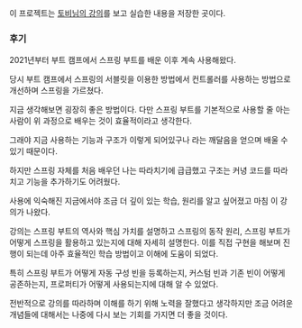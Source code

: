 이 프로젝트는 [토비님의 강의](https://www.inflearn.com/course/토비-스프링부트-이해와원리)를 보고 실습한 내용을 저장한 곳이다.

### 후기

2021년부터 부트 캠프에서 스프링 부트를 배운 이후 계속 사용해왔다.

당시 부트 캠프에서 스프링의 서블릿을 이용한 방법에서 컨트롤러를 사용하는 방법으로 개선하며 스프링을 가르쳤다.

지금 생각해보면 굉장히 좋은 방법이다. 다만 스프링 부트를 기본적으로 사용할 줄 아는 사람이 위 과정으로 배우는 것이 효율적이라고 생각한다.

그래야 지금 사용하는 기능과 구조가 이렇게 되어있구나 라는 깨달음을 얻으며 배울 수 있기 때문이다.

하지만 스프링 자체를 처음 배우던 나는 따라치기에 급급했고 구조는 커녕 코드를 따라치고 기능을 추가하기도 어려웠다.

사용에 익숙해진 지금에서야 조금 더 깊이 있는 학습, 원리를 알고 싶어졌고 마침 이 강의가 나왔다.

강의는 스프링 부트의 역사와 핵심 가치를 설명하고 스프링의 동작 원리, 스프링 부트가 어떻게 스프링을 활용하고 있는지에 대해 자세히 설명한다. 이를 직접 구현을 해보며 진행이 되는데 아주 효율적인 학습 방법이고 이해에 도움이 되었다.

특히 스프링 부트가 어떻게 자동 구성 빈을 등록하는지, 커스텀 빈과 기존 빈이 어떻게 공존하는지, 프로퍼티가 어떻게 사용되는지에 대해 알 수 있었다.

전반적으로 강의를 따라하며 이해를 하기 위해 노력을 잘했다고 생각하지만 조금 어려운 개념들에 대해서는 나중에 다시 보는 기회를 가지면 더 좋을 것이다.
